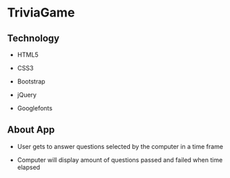 # TriviaGame

## Technology

- HTML5

- CSS3

- Bootstrap

- jQuery

- Googlefonts

## About App

- User gets to answer questions selected by the computer in a time frame

- Computer will display amount of questions passed and failed when time elapsed



